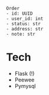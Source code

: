 ```
Order
- id: UUID
- user_id: int
- status: str
- address: str
- note: str
```

# Tech

- Flask (!)
- Peewee
- Pymysql